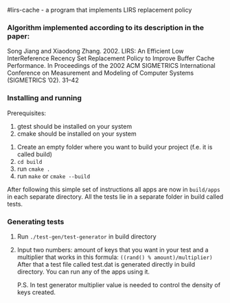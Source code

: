 #lirs-cache - a program that implements LIRS replacement policy

### Algorithm implemented according to its description in the paper: 
Song Jiang and Xiaodong Zhang. 2002. LIRS: An Efficient Low InterReference Recency Set Replacement Policy to Improve Buffer Cache
Performance. In Proceedings of the 2002 ACM SIGMETRICS International Conference on Measurement and Modeling of Computer Systems
(SIGMETRICS ’02). 31–42

### Installing and running

Prerequisites:
1) gtest should be installed on your system
2) cmake should be installed on your system

1. Create an empty folder where you want to build your project (f.e. it is called build)
2. `cd build`
3. run `cmake . `
4. run `make` or `cmake --build`

After following this simple set of instructions all apps are now in `build/apps` in each separate directory. All the tests lie in a separate folder in build called tests.

### Generating tests

1. Run `./test-gen/test-generator` in build directory
2. Input two numbers: amount of keys that you want in your test and a multiplier that works in this formula: `((rand() % amount)/multiplier)`
   After that a test file called test.dat is generated directly in build directory. You can run any of the apps using it.

   P.S. In test generator multiplier value is needed to control the density of keys created.
